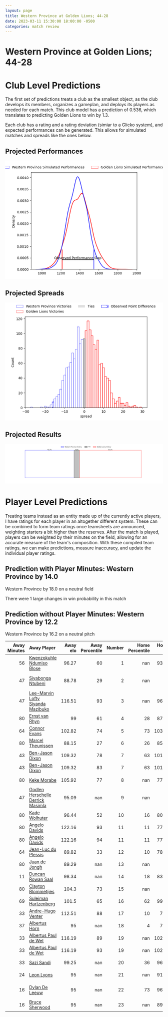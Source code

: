 ```yaml
---  
layout: page  
title: Western Province at Golden Lions; 44-28  
date: 2023-03-11 15:30:00 18:00:00 -0500  
categories: match review  
---
```

# Western Province at Golden Lions; 44-28

# Club Level Predictions


The first set of predictions treats a club as the smallest object, as the club develops its members, organizes a gameplan, and deploys its players as needed for each match. This club model has a prediction of 0.536, which translates to predicting Golden Lions to win by 1.3.

Each club has a rating and a rating deviation (simiar to a Glicko system), and expected performances can be generated. This allows for simulated matches and spreads like the ones below.
## Projected Performances


![Projected Performances](plots/performances_2023-03-11-GoldenLions-WesternProvince.png)
## Projected Spreads


![Projected Spreads](plots/spreads_2023-03-11-GoldenLions-WesternProvince.png)
## Projected Results


![Projected Results](plots/resultbar_2023-03-11-GoldenLions-WesternProvince.png)
# Player Level Predictions


Treating teams instead as an entity made up of the currently active players, I have ratings for each player in an altogether different system. These can be combined to form team ratings once teamsheets are announced, weighting starters a bit higher than the reserves. After the match is played, players can be weighted by their minutes on the field, allowing for an accurate measure of the team's composition. With these compiled team ratings, we can make predictions, measure inaccuracy, and update the individual player ratings.
## Prediction with Player Minutes: Western Province by 14.0


Western Province by 18.0 on a neutral field

There were 1 large changes in win probability in this match
## Prediction without Player Minutes: Western Province by 12.2


Western Province by 16.2 on a neutral pitch



|   Away Minutes | Away Player                                                                                     |   Away elo |   Away Percentile |   Number |   Home Percentile |   Home elo | Home Player                                                                     |   Home Minutes |
|---------------:|:------------------------------------------------------------------------------------------------|-----------:|------------------:|---------:|------------------:|-----------:|:--------------------------------------------------------------------------------|---------------:|
|             56 | [Kwenzokuhle Ndumiso Blose](..//playerfiles//KwenzokuhleNdumisoBlose_cleaned.md)                |      96.27 |                60 |        1 |               nan |      93.37 | [Sithembiso Sithole](..//playerfiles//SithembisoSithole_cleaned.md)             |             56 |
|             47 | [Siyabonga Ntubeni](..//playerfiles//SiyabongaNtubeni_cleaned.md)                               |      88.78 |                29 |        2 |               nan |      89    | [Gerrit Jacobus Visagie](..//playerfiles//GerritJacobusVisagie_cleaned.md)      |             64 |
|             47 | [Lee-Marvin Lofty Siyanda Mazibuko](..//playerfiles//Lee-MarvinLoftySiyandaMazibuko_cleaned.md) |     116.51 |                93 |        3 |               nan |      96.67 | [Ruan-Henry Smith](..//playerfiles//Ruan-HenrySmith_cleaned.md)                 |             62 |
|             80 | [Ernst van Rhyn](..//playerfiles//ErnstvanRhyn_cleaned.md)                                      |      99    |                61 |        4 |                28 |      87.77 | [Pieter Jansen van Vuuren](..//playerfiles//PieterJansenvanVuuren_cleaned.md)   |             43 |
|             64 | [Connor Evans](..//playerfiles//ConnorEvans_cleaned.md)                                         |     102.82 |                74 |        5 |                73 |     103.64 | [Darrien-Lane Landsberg](..//playerfiles//Darrien-LaneLandsberg_cleaned.md)     |             80 |
|             80 | [Marcel Theunissen](..//playerfiles//MarcelTheunissen_cleaned.md)                               |      88.15 |                27 |        6 |                26 |      85.54 | [Sibusiso Sangweni](..//playerfiles//SibusisoSangweni_cleaned.md)               |             51 |
|             43 | [Ben-Jason Dixon](..//playerfiles//Ben-JasonDixon_cleaned.md)                                   |     109.32 |                78 |        7 |                63 |     101.74 | [Ruan Delport](..//playerfiles//RuanDelport_cleaned.md)                         |             56 |
|             43 | [Ben-Jason Dixon](..//playerfiles//Ben-JasonDixon_cleaned.md)                                   |     109.32 |                83 |        7 |                63 |     101.74 | [Ruan Delport](..//playerfiles//RuanDelport_cleaned.md)                         |             56 |
|             80 | [Keke Morabe](..//playerfiles//KekeMorabe_cleaned.md)                                           |     105.92 |                77 |        8 |               nan |      77.52 | [Travis Gordon](..//playerfiles//TravisGordon_cleaned.md)                       |             80 |
|             47 | [Godlen Herschelle Derrick Masimla](..//playerfiles//GodlenHerschelleDerrickMasimla_cleaned.md) |      95.09 |               nan |        9 |               nan |      95    | [Morne van der Berg](..//playerfiles//MornevanderBerg_cleaned.md)               |             64 |
|             80 | [Kade Wolhuter](..//playerfiles//KadeWolhuter_cleaned.md)                                       |      96.44 |                52 |       10 |                16 |      80.09 | [Vaughen Isaacs](..//playerfiles//VaughenIsaacs_cleaned.md)                     |             80 |
|             80 | [Angelo Davids](..//playerfiles//AngeloDavids_cleaned.md)                                       |     122.16 |                93 |       11 |                11 |      77.99 | [Boldwin Hansen](..//playerfiles//BoldwinHansen_cleaned.md)                     |             80 |
|             80 | [Angelo Davids](..//playerfiles//AngeloDavids_cleaned.md)                                       |     122.16 |                94 |       11 |                11 |      77.99 | [Boldwin Hansen](..//playerfiles//BoldwinHansen_cleaned.md)                     |             80 |
|             64 | [Jean-Luc du Plessis](..//playerfiles//Jean-LucduPlessis_cleaned.md)                            |      89.82 |                33 |       12 |                10 |      78.19 | [Tyler Bocks](..//playerfiles//TylerBocks_cleaned.md)                           |             80 |
|             80 | [Juan de Jongh](..//playerfiles//JuandeJongh_cleaned.md)                                        |      89.29 |               nan |       13 |               nan |      95    | [Matt More](..//playerfiles//MattMore_cleaned.md)                               |             25 |
|             11 | [Duncan Rowan Saal](..//playerfiles//DuncanRowanSaal_cleaned.md)                                |      98.34 |               nan |       14 |                18 |      83.65 | [Stean Pienaar](..//playerfiles//SteanPienaar_cleaned.md)                       |             80 |
|             80 | [Clayton Blommetjies](..//playerfiles//ClaytonBlommetjies_cleaned.md)                           |     104.3  |                73 |       15 |               nan |      95    | [Tiaan Henk Swanepoel](..//playerfiles//TiaanHenkSwanepoel_cleaned.md)          |             80 |
|             69 | [Suleiman  Hartzenberg](..//playerfiles//SuleimanHartzenberg_cleaned.md)                        |     101.5  |                65 |       16 |                62 |      99.22 | [Raynard Roets](..//playerfiles//RaynardRoets_cleaned.md)                       |             37 |
|             33 | [Andre-Hugo Venter](..//playerfiles//Andre-HugoVenter_cleaned.md)                               |     112.51 |                88 |       17 |                10 |      77.5  | [Zeilinga Strydom](..//playerfiles//ZeilingaStrydom_cleaned.md)                 |             55 |
|             37 | [Albertus Horn](..//playerfiles//AlbertusHorn_cleaned.md)                                       |      95    |               nan |       18 |                 4 |      70.6  | [Jarod Cairns](..//playerfiles//JarodCairns_cleaned.md)                         |             29 |
|             33 | [Albertus Paul de Wet](..//playerfiles//AlbertusPauldeWet_cleaned.md)                           |     116.19 |                89 |       19 |               nan |     102.56 | [Morgan Naude](..//playerfiles//MorganNaude_cleaned.md)                         |             24 |
|             33 | [Albertus Paul de Wet](..//playerfiles//AlbertusPauldeWet_cleaned.md)                           |     116.19 |                93 |       19 |               nan |     102.56 | [Morgan Naude](..//playerfiles//MorganNaude_cleaned.md)                         |             24 |
|             33 | [Sazi Sandi](..//playerfiles//SaziSandi_cleaned.md)                                             |      99.25 |               nan |       20 |                36 |      96.06 | [Ruhan Straeuli](..//playerfiles//RuhanStraeuli_cleaned.md)                     |             24 |
|             24 | [Leon Lyons](..//playerfiles//LeonLyons_cleaned.md)                                             |      95    |               nan |       21 |               nan |      91.35 | [Kabous Bezuidenhout](..//playerfiles//KabousBezuidenhout_cleaned.md)           |             18 |
|             16 | [Dylan De Leeuw](..//playerfiles//DylanDeLeeuw_cleaned.md)                                      |      95    |               nan |       22 |                73 |      96.98 | [Michael Thomas van Vuuren](..//playerfiles//MichaelThomasvanVuuren_cleaned.md) |             16 |
|             16 | [Bruce Sherwood](..//playerfiles//BruceSherwood_cleaned.md)                                     |      95    |               nan |       23 |               nan |      89.71 | [Nico Steyn](..//playerfiles//NicoSteyn_cleaned.md)                             |             16 |

